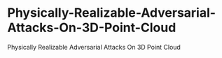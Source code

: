 # Physically-Realizable-Adversarial-Attacks-On-3D-Point-Cloud
Physically Realizable Adversarial Attacks On 3D Point Cloud
